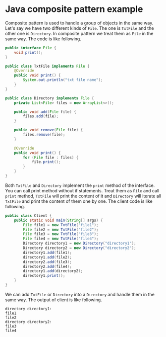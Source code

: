 # Java composite pattern example
Composite pattern is used to handle a group of objects in the same way. Let's say we have two different kinds of `File`.
The one is `TxtFile` and the other one is `Directory`. In composite pattern we treat them as `File` in the same way.
The code is like following.
```java
public interface File {
    void print();
}

public class TxtFile implements File {
    @Override
    public void print() {
        System.out.println("txt file name");
    }
}

public class Directory implements File {
    private List<File> files = new ArrayList<>();

    public void add(File file) {
        files.add(file);
    }

    public void remove(File file) {
        files.remove(file);
    }

    @Override
    public void print() {
        for (File file : files) {
            file.print();
        }
    }
}
```
Both `TxtFile` and `Directory` implement the `print` method of the interface. You can call print method without if
statements. Treat them as `File` and call `print` method, `TxtFile` will print the content of it and `Directory` will
iterate all `TxtFile` and print the content of them one by one.
The client code is like following.
```java
public class Client {
    public static void main(String[] args) {
        File file1 = new TxtFile("file1");
        File file2 = new TxtFile("file2");
        File file3 = new TxtFile("file3");
        File file4 = new TxtFile("file4");
        Directory directory1 = new Directory("directory1");
        Directory directory2 = new Directory("directory2");
        directory1.add(file1);
        directory1.add(file2);
        directory2.add(file3);
        directory2.add(file4);
        directory1.add(directory2);
        directory1.print();
    }
}
```
We can add `TxtFile` or `Directory` into a `Directory` and handle them in the same way. The output of client is like
following.
```
directory directory1:
file1
file2
directory directory2:
file3
file4
```